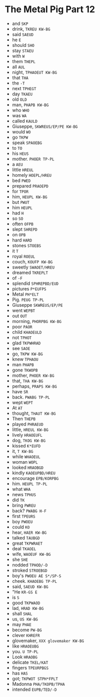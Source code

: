 # The Metal Pig Part 12

* and `SKP`
* drink, `TKREU KW-BG`
* said `SAEUD`
* he `E`
* should `SHO`
* stay `STAEU`
* with `W`
* them `THEPL`
* all `AUL`
* night, `TPHAOEUT KW-BG`
* that `THA`
* the `-T`
* next `TPHEGT`
* day `TKAEU`
* old `OLD`
* man, `PHAPB KW-BG`
* who `WHO`
* was `WA`
* called `KAULD`
* Giuseppe, `SKWREUS/EP/PE KW-BG`
* would `WO`
* go `TKPW`
* speak `SPAOEBG`
* to `TO`
* his `HEUS`
* mother. `PHOER TP-PL`
* a `AEU`
* little `HREUL`
* homely `HOEPL/HREU`
* bed `PWED`
* prepared `PRAOEPD`
* for `TPOR`
* him, `HEUPL KW-BG`
* but `PWUT`
* him `HEUPL`
* had `H`
* so `SO`
* often `OFPB`
* slept `SHREPD`
* on `OPB`
* hard `HARD`
* stones `STOEBS`
* it `T`
* royal `ROEUL`
* couch, `KOUFP KW-BG`
* sweetly `SWAOET/HREU`
* dreamed `TKREPLT`
* of `-F`
* splendid `SPHREPBD/EUD`
* pictures `P*EUFPS`
* Metal `PH*ELT`
* Pig. `PEUG TP-PL`
* Giuseppe `SKWREUS/EP/PE`
* went `WEPBT`
* out `OUT`
* morning, `PHORPBG KW-BG`
* poor `PAOR`
* child `KHAOEULD`
* not `TPHOT`
* glad `TKPWHRAD`
* see `SAOE`
* go, `TKPW KW-BG`
* knew `TPHAOU`
* man `PHAPB`
* gone `TKWOPB`
* mother, `PHOER KW-BG`
* that, `THA KW-BG`
* perhaps, `PRAPS KW-BG`
* have `SR`
* back. `PWABG TP-PL`
* wept `WEPT`
* At `AT`
* thought, `THAUT KW-BG`
* Then `THEPB`
* played `PHRAEUD`
* little, `HREUL KW-BG`
* lively `HRAOEUFL`
* dog, `TKOG KW-BG`
* kissed `K*EUFD`
* it, `T KW-BG`
* while `WHAOEUL`
* woman `WOPL`
* looked `HRAOBGD`
* kindly `KAOEUPBD/HREU`
* encourage `EPB/KORPBG`
* him. `HEUPL TP-PL`
* what `WHA`
* news `TPHUS`
* did `TK`
* bring `PWREU`
* back? `PWABG H-F`
* first `TPEURS`
* boy `PWOEU`
* could `KO`
* hear, `HAER KW-BG`
* talked `TAUBGD`
* great `TKPWRAET`
* deal `TKAOEL`
* wife, `WAOEUF KW-BG`
* she `SHE`
* nodded `TPHOD/-D`
* stroked `STROEBGD`
* boy's `PWOEU AE S*/SP-S`
* cheek. `KHAOEBG TP-PL`
* said, `SAEUD KW-BG`
* "He `KR-GS E`
* is `S`
* good `TKPWAOD`
* lad, `HRAD KW-BG`
* shall `SHAL`
* us, `US KW-BG`
* may `PHAE`
* become `PW-BG`
* clever `KHREFR`
* glovemaker, `XXX glovemaker KW-BG`
* like `HRAOEUBG`
* you. `U TP-PL`
* Look `HRAOBG`
* delicate `TKEL/KAT`
* fingers `TPEURPBGS`
* has `HAS`
* got; `TKPWOT STPH*FPLT`
* Madonna `PHA/TKOPB/TPHA`
* intended `EUPB/TED/-D`
